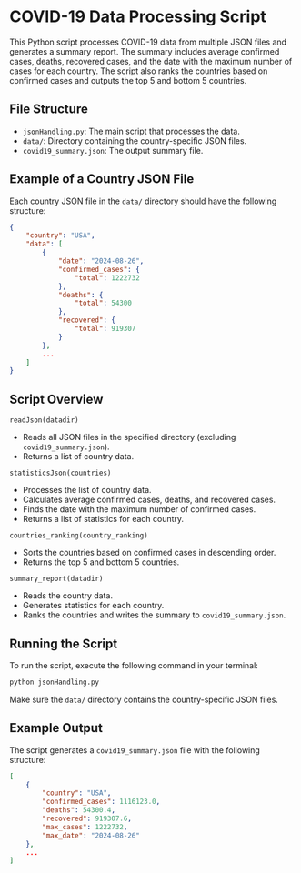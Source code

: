 # COVID-19 Data Processing Script

This Python script processes COVID-19 data from multiple JSON files and generates a summary report. The summary includes average confirmed cases, deaths, recovered cases, and the date with the maximum number of cases for each country. The script also ranks the countries based on confirmed cases and outputs the top 5 and bottom 5 countries.

## File Structure

- `jsonHandling.py`: The main script that processes the data.
- `data/`: Directory containing the country-specific JSON files.
- `covid19_summary.json`: The output summary file.

## Example of a Country JSON File

Each country JSON file in the `data/` directory should have the following structure:

```json
{
    "country": "USA",
    "data": [
        {
            "date": "2024-08-26",
            "confirmed_cases": {
                "total": 1222732
            },
            "deaths": {
                "total": 54300
            },
            "recovered": {
                "total": 919307
            }
        },
        ...
    ]
}
```

## Script Overview

`readJson(datadir)`
- Reads all JSON files in the specified directory (excluding `covid19_summary.json`).
- Returns a list of country data.

`statisticsJson(countries)`
- Processes the list of country data.
- Calculates average confirmed cases, deaths, and recovered cases.
- Finds the date with the maximum number of confirmed cases.
- Returns a list of statistics for each country.

`countries_ranking(country_ranking)`
- Sorts the countries based on confirmed cases in descending order.
- Returns the top 5 and bottom 5 countries.

`summary_report(datadir)`
- Reads the country data.
- Generates statistics for each country.
- Ranks the countries and writes the summary to `covid19_summary.json`.

## Running the Script

To run the script, execute the following command in your terminal:
```bash
python jsonHandling.py
```

Make sure the `data/` directory contains the country-specific JSON files.

## Example Output
The script generates a `covid19_summary.json` file with the following structure:
```json
[
    {
        "country": "USA",
        "confirmed_cases": 1116123.0,
        "deaths": 54300.4,
        "recovered": 919307.6,
        "max_cases": 1222732,
        "max_date": "2024-08-26"
    },
    ...
]
```
